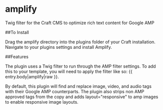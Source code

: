 # amplify
Twig filter for the Craft CMS to optimize rich text content for Google AMP

##To Install

Drag the amplify directory into the plugins folder of your Craft installation. Navigate to your plugins settings and install Amplify. 

##Features

The plugin uses a Twig filter to run through the AMP filter settings. To add this to your template, you will need to apply the filter like so: {{ entry.body|amplify|raw }}. 

By default, this plugin will find and replace image, video, and audio tags with their Google AMP counterparts. The plugin also strips non AMP approved tags from the copy and adds layout="responsive" to amp images to enable responsive image layouts. 


